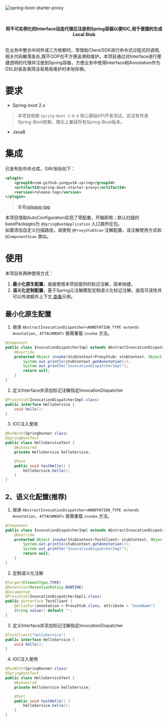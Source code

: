 ![spring-boot-starter-proxy](https://socialify.git.ci/yungyu16/spring-boot-starter-proxy/image?description=1&descriptionEditable=%E5%9F%BA%E4%BA%8ESpringBoot%E6%A0%B8%E5%BF%83API%E5%B0%81%E8%A3%85%E7%9A%84%E7%94%A8%E4%BA%8E%E4%BE%BF%E6%8D%B7%E7%94%9F%E6%88%90Stub%20Proxy%E7%9A%84Starter&language=1&logo=https%3A%2F%2Fraw.githubusercontent.com%2Fyungyu16%2Fcdn%2Fmaster%2Favatar.png&owner=1&pattern=Circuit%20Board&theme=Light)

<p align="center">
    <br/>
    <br/>
    <b>将不可实例化的Interface动态代理后注册到Spring容器以便IOC,用于便捷的生成Local Stub</b>
    <br/>
    <br/>
</p>

在业务中整合中间件或三方依赖时，常借助Client/SDK进行命令式过程式的调用,相关代码散落各处,既不OOP也不方便追溯和维护。本项目通过对Interface进行便捷透明的代理并注册到Spring容器，方便业务中使用Interface和Annotation作为DSL封装各类简洁易用易维护的本地存根。

# 要求
- Spring-boot 2.x
> 本项目依赖 `Spring-Boot 2.0.8` 核心基础API开发测试，且没有传递Spring-Boot依赖，理论上兼容所有Spring-Boot版本。
- Java8

# 集成
已发布到中央仓库，GAV坐标如下：
```xml
<plugin>
    <groupId>com.github.yungyu16.spring</groupId>
    <artifactId>spring-boot-starter-proxy</artifactId>
    <version>release-tag</version>
</plugin>
```
> 查看[release-tag](https://github.com/yungyu16/spring-boot-starter-proxy/releases)

本项目借助AutoConfiguration实现了零配置，开箱即用；默认扫描的basePackages为 `@SpringBootApplication` 入口类所在包。     
如需添加自定义扫描路径，请使用 `@ProxyStubScan` 注解配置，该注解使用方式和 `@ComponentScan` 类似。

# 使用
本项目有两种使用方式：
1. **最小化原生配置**，直接使用本项目提供的标记注解，简单快捷。
1. **语义化定制配置**，基于Spring元注解模型定制语义化标记注解，提高可读性并可以传递额外上下文,[查看](./src/test/java/com/github/yungyu16/spring/proxy/example)示例。

## 最小化原生配置
1. 继承 `AbstractInvocationDispatcher<ANNOTATION_TYPE extends Annotation, ATTACHMENT>` 按需重载 `invoke` 方法。
```java
@Component
public class InvocationDispatcherImpl extends AbstractInvocationDispatcher<ProxyStub, Void> {
    @Override
    protected Object invoke(StubContext<ProxyStub> stubContext, Object proxy, Method method, Object[] args) throws Throwable {
        System.out.println(stubContext.getAnnotation());
        System.out.println("InvocationDispatcherImpl");
        return null;
    }
}
```
2. 定义Interface并添加标记注解指定InvocationDispatcher
```java
@ProxyStub(InvocationDispatcherImpl.class)
public interface HelloService {
    void hello();
}
```
3. IOC注入使用
```java
@RunWith(SpringRunner.class)
@SpringBootTest
public class HelloServiceTest {
    @Autowired
    private HelloService helloService;

    @Test
    public void testHello() {
        helloService.hello();
    }
}
```

## 2、语义化配置(推荐)
1. 继承 `AbstractInvocationDispatcher<ANNOTATION_TYPE extends Annotation, ATTACHMENT>` 按需重载 `invoke` 方法。
```java
@Component
public class InvocationDispatcherImpl extends AbstractInvocationDispatcher<TestClient, Void> {
    @Override
    protected Object invoke(StubContext<TestClient> stubContext, Object proxy, Method method, Object[] args) throws Throwable {
        System.out.println(stubContext.getAnnotation());
        System.out.println("InvocationDispatcherImpl");
        return null;
    }
}
```
2. 定制语义化注解
```java
@Target(ElementType.TYPE)
@Retention(RetentionPolicy.RUNTIME)
@Documented
@ProxyStub(InvocationDispatcherImpl1.class)
public @interface TestClient {
    @AliasFor(annotation = ProxyStub.class, attribute = "beanName")
    String value() default "";
}
```
3. 定义Interface并添加标记注解指定InvocationDispatcher
```java
@TestClient("helloService")
public interface HelloService {
    void hello();
}
```
4. IOC注入使用
```java
@RunWith(SpringRunner.class)
@SpringBootTest
public class HelloServiceTest {
    @Autowired
    private HelloService helloService;

    @Test
    public void testHello() {
        helloService.hello();
    }
}
```
